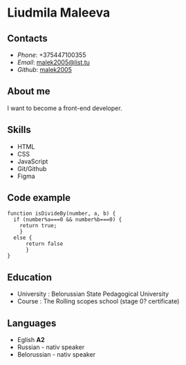 # Liudmila Maleeva
## Contacts
* *Phone*: +375447100355
* *Email*: malek2005@list.tu
* *Github*: [malek2005](https://github.com/malek2005 "моя ссылка")

## About me
I want to become a front-end developer.

## Skills
* HTML
* CSS 
* JavaScript 
* Git/Github
* Figma

## Code example

```
function isDivideBy(number, a, b) {
  if (number%a===0 && number%b===0) {
    return true;
    }
  else {
      return false
      }
}

```
## Education
* University : Belorussian State Pedagogical University
* Course : The Rolling scopes school (stage 0? certificate)


## Languages

* Eglish **A2** 
* Russian - nativ speaker
* Belorussian - nativ speaker